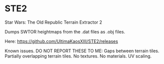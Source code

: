 # STE2
Star Wars: The Old Republic Terrain Extractor 2

Dumps SWTOR heightmaps from the .dat files as .obj files.

Here: https://github.com/UltimaKaosXIII/STE2/releases

Known issues. DO NOT REPORT THESE TO ME:
Gaps between terrain tiles.
Partially overlapping terrain tiles.
No textures.
No materials.
UV scaling.
